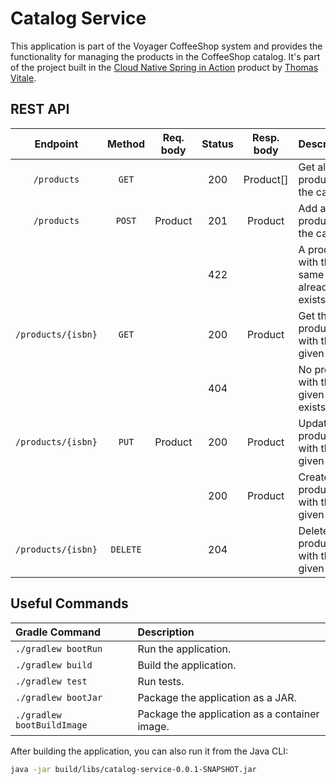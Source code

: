# Catalog Service

This application is part of the Voyager CoffeeShop system and provides the functionality for managing
the products in the CoffeeShop catalog. It's part of the project built in the
[Cloud Native Spring in Action](https://www.manning.com/products/cloud-native-spring-in-action) product
by [Thomas Vitale](https://www.thomasvitale.com).

## REST API

| Endpoint	      | Method   | Req. body  | Status | Resp. body     | Description    		   	     |
|:---------------:|:--------:|:----------:|:------:|:--------------:|:-------------------------------|
| `/products`        | `GET`    |            | 200    | Product[]         | Get all the products in the catalog. |
| `/products`        | `POST`   | Product      | 201    | Product          | Add a new product to the catalog. |
|                 |          |            | 422    |                | A product with the same ISBN already exists. |
| `/products/{isbn}` | `GET`    |            | 200    | Product          | Get the product with the given ISBN. |
|                 |          |            | 404    |                | No product with the given ISBN exists. |
| `/products/{isbn}` | `PUT`    | Product      | 200    | Product          | Update the product with the given ISBN. |
|                 |          |            | 200    | Product          | Create a product with the given ISBN. |
| `/products/{isbn}` | `DELETE` |            | 204    |                | Delete the product with the given ISBN. |

## Useful Commands

| Gradle Command	         | Description                                   |
|:---------------------------|:----------------------------------------------|
| `./gradlew bootRun`        | Run the application.                          |
| `./gradlew build`          | Build the application.                        |
| `./gradlew test`           | Run tests.                                    |
| `./gradlew bootJar`        | Package the application as a JAR.             |
| `./gradlew bootBuildImage` | Package the application as a container image. |

After building the application, you can also run it from the Java CLI:

```bash
java -jar build/libs/catalog-service-0.0.1-SNAPSHOT.jar
```
